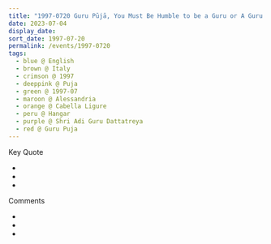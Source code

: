 ```yaml
---
title: "1997-0720 Guru Pūjā, You Must Be Humble to be a Guru or A Guru Should Be Humble and Wise, Hangar, Cabella Ligure, Alessandria, Italy"
date: 2023-07-04
display_date: 
sort_date: 1997-07-20
permalink: /events/1997-0720
tags:
  - blue @ English
  - brown @ Italy
  - crimson @ 1997
  - deeppink @ Puja
  - green @ 1997-07
  - maroon @ Alessandria
  - orange @ Cabella Ligure
  - peru @ Hangar
  - purple @ Shri Adi Guru Dattatreya
  - red @ Guru Puja
---
```


<div class="main">
  <div class="wave-list">
    <div class="title">
      <div class="text" style="--color: green">
        Key Quote
      </div>
    </div>
    <ul class="list">
        <li class="item" data-color-BlanchedAlmond>
        </li>
        <li class="item" style="--color: Lavender">
        </li>
        <li class="item" style="--color: BlanchedAlmond">
        </li>
      </ul>
  </div>
</div>

<div class="main">
  <div class="wave-list">
    <div class="title">
      <div class="text" style="--color: green">
        Comments
      </div>
    </div>
    <ul class="list">
        <li class="item" data-color-Ivory>
        </li>
        <li class="item" style="--color: PaleTurquiose">
        </li>
        <li class="item" style="--color: Ivory">
        </li>
      </ul>
  </div>
</div>